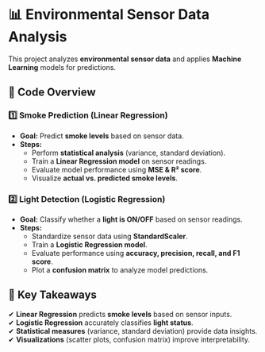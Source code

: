 # 📊 Environmental Sensor Data Analysis

This project analyzes **environmental sensor data** and applies **Machine Learning** models for predictions.

## 📝 Code Overview  

### 1️⃣ Smoke Prediction (Linear Regression)  
- **Goal:** Predict **smoke levels** based on sensor data.  
- **Steps:**  
  - Perform **statistical analysis** (variance, standard deviation).  
  - Train a **Linear Regression model** on sensor readings.  
  - Evaluate model performance using **MSE & R² score**.  
  - Visualize **actual vs. predicted smoke levels**.  

### 2️⃣ Light Detection (Logistic Regression)  
- **Goal:** Classify whether a **light is ON/OFF** based on sensor readings.  
- **Steps:**  
  - Standardize sensor data using **StandardScaler**.  
  - Train a **Logistic Regression model**.  
  - Evaluate performance using **accuracy, precision, recall, and F1 score**.  
  - Plot a **confusion matrix** to analyze model predictions.  

## 🎯 Key Takeaways  
✔ **Linear Regression** predicts **smoke levels** based on sensor inputs.  
✔ **Logistic Regression** accurately classifies **light status**.  
✔ **Statistical measures** (variance, standard deviation) provide data insights.  
✔ **Visualizations** (scatter plots, confusion matrix) improve interpretability.  
